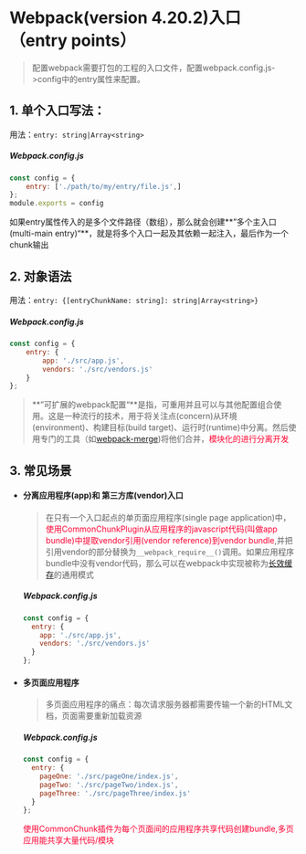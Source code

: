 # Webpack(version 4.20.2)入口（entry points）

> 配置webpack需要打包的工程的入口文件，配置webpack.config.js->config中的entry属性来配置。

## 1. 单个入口写法：

用法：`entry: string|Array<string>`

##### Webpack.config.js

```javascript
const config = {
    entry: ['./path/to/my/entry/file.js',]
};
module.exports = config
```

如果entry属性传入的是多个文件路径（数组），那么就会创建**”多个主入口(multi-main entry)“**，就是将多个入口一起及其依赖一起注入，最后作为一个chunk输出

## 2. 对象语法

用法：`entry: {[entryChunkName: string]: string|Array<string>}`

##### Webpack.config.js

```javascript
const config = {
    entry: {
        app: './src/app.js',
        vendors: './src/vendors.js'
    }
};
```

> **”可扩展的webpack配置“**是指，可重用并且可以与其他配置组合使用。这是一种流行的技术，用于将关注点(concern)从环境(environment)、构建目标(build target)、运行时(runtime)中分离。然后使用专门的工具（如[webpack-merge](https://www.webpackjs.com/concepts/entry-points/))将他们合并，<font color=#FF003>模块化的进行分离开发</font>

## 3. 常见场景

- #### 分离应用程序(app)和 第三方库(vendor)入口

  > 在只有一个入口起点的单页面应用程序(single page application)中，<font color=#FF0033>使用CommonChunkPlugin从应用程序的javascript代码(叫做app bundle)中提取vendor引用(vendor reference)到vendor bundle</font>,并把引用vendor的部分替换为`__webpack_require__()`调用。如果应用程序bundle中没有vendor代码，那么可以在webpack中实现被称为[长效缓存](https://www.webpackjs.com/guides/caching)的通用模式

  ##### Webpack.config.js

  ```javascript
  const config = {
    entry: {
      app: './src/app.js',
      vendors: './src/vendors.js'
    }
  };
  ```

- #### 多页面应用程序

  > 多页面应用程序的痛点：每次请求服务器都需要传输一个新的HTML文档，页面需要重新加载资源

  ##### Webpack.config.js

  ```javascript
  const config = {
    entry: {
      pageOne: './src/pageOne/index.js',
      pageTwo: './src/pageTwo/index.js',
      pageThree: './src/pageThree/index.js'
    }
  };
  ```

  <font color=#FF0033>使用CommonChunk插件为每个页面间的应用程序共享代码创建bundle,多页应用能共享大量代码/模块</font>